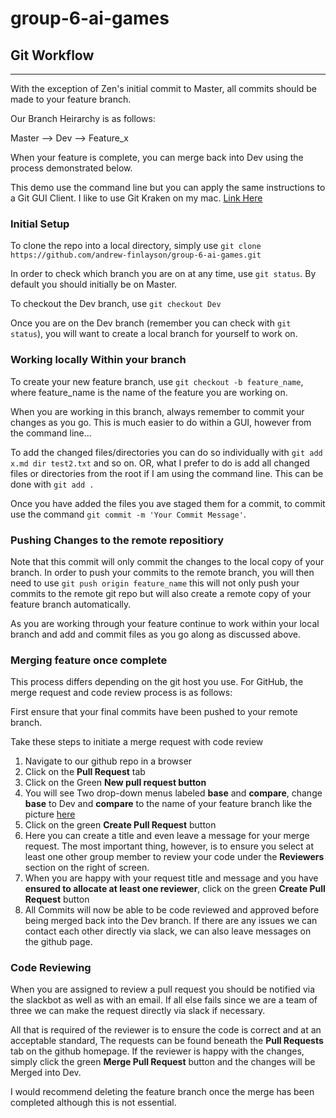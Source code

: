 # group-6-ai-games

## Git Workflow
___

With the exception of Zen's initial commit to Master, all commits should be made to your feature branch.

Our Branch Heirarchy is as follows:

Master --> Dev --> Feature_x

When your feature is complete, you can merge back into Dev using the process demonstrated below.

This demo use the command line but you can apply the same instructions to a Git GUI Client. I like to use Git Kraken on my mac. [Link Here](https://www.gitkraken.com/)

### Initial Setup

To clone the repo into a local directory, simply use `git clone https://github.com/andrew-finlayson/group-6-ai-games.git`

In order to check which branch you are on at any time, use `git status`. By default you should initially be on Master. 

To checkout the Dev branch, use `git checkout Dev`

Once you are on the Dev branch (remember you can check with `git status`), you will want to create a local branch for yourself to work on. 

### Working locally Within your branch

To create your new feature branch, use `git checkout -b feature_name`, where feature_name is the name of the feature you are working on.

When you are working in this branch, always remember to commit your changes as you go. This is much easier to do within a GUI, however from the command line...

To add the changed files/directories you can do so individually with `git add x.md dir test2.txt` and so on. OR, what I prefer to do is add all changed files or directories from the root if I am using the command line. This can be done with `git add .`

Once you have added the files you ave staged them for a commit, to commit use the command `git commit -m 'Your Commit Message'`.

### Pushing Changes to the remote repositiory

Note that this commit will only commit the changes to the local copy of your branch. In order to push your commits to the remote branch, you will then need to use `git push origin feature_name` this will not only push your commits to the remote git repo but will also create a remote copy of your feature branch automatically.

As you are working through your feature continue to work within your local branch and add and commit files as you go along as discussed above.

### Merging feature once complete

This process differs depending on the git host you use. For GitHub, the merge request and code review process is as follows:

First ensure that your final commits have been pushed to your remote branch.

Take these steps to initiate a merge request with code review

1. Navigate to our github repo in a browser
2. Click on the **Pull Request** tab
3. Click on the Green **New pull request button**
4. You will see Two drop-down menus labeled **base** and **compare**, change **base** to Dev and **compare** to the name of your feature branch like the picture [here](https://image.ibb.co/jHLzKc/Screen_Shot_2018_03_14_at_4_05_49_pm.png)
5. Click on the green **Create Pull Request** button
6. Here you can create a title and even leave a message for your merge request. The most important thing, however, is to ensure you select at least one other group member to review your code under the **Reviewers** section on the right of screen.
7. When you are happy with your request title and message and you have **ensured to allocate at least one reviewer**, click on the green **Create Pull Request** button
8. All Commits will now be able to be code reviewed and approved before being merged back into the Dev branch. If there are any issues we can contact each other directly via slack, we can also leave messages on the github page.

### Code Reviewing

When you are assigned to review a pull request you should be notified via the slackbot as well as with an email. If all else fails since we are a team of three we can make the request directly via slack if necessary.

All that is required of the reviewer is to ensure the code is correct and at an acceptable standard, The requests can be found beneath the **Pull Requests** tab on the github homepage. If the reviewer is happy with the changes, simply click the green **Merge Pull Request** button and the changes will be Merged into Dev.

I would recommend deleting the feature branch once the merge has been completed although this is not essential.

